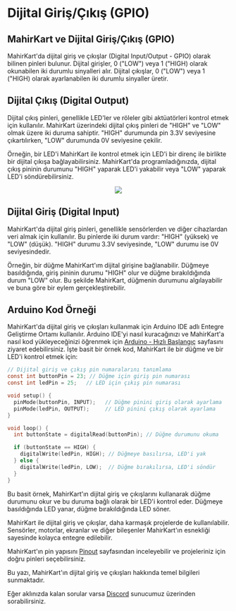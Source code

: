 # Dijital Giriş/Çıkış (GPIO)

## MahirKart ve Dijital Giriş/Çıkış (GPIO)

MahirKart'da dijital giriş ve çıkışlar (Digital Input/Output - GPIO) olarak bilinen pinleri bulunur. Dijital girişler, 0 ("LOW") veya 1 ("HIGH) olarak okunabilen iki durumlu sinyalleri alır. Dijital çıkışlar, 0 ("LOW") veya 1 ("HIGH) olarak ayarlanabilen iki durumlu sinyaller üretir.

## Dijital Çıkış (Digital Output)

Dijital çıkış pinleri, genellikle LED'ler ve röleler gibi aktüatörleri kontrol etmek için kullanılır. MahirKart üzerindeki dijital çıkış pinleri de "HIGH" ve "LOW" olmak üzere iki duruma sahiptir. "HIGH" durumunda pin 3.3V seviyesine çıkartılırken, "LOW" durumunda 0V seviyesine çekilir.

Örneğin, bir LED'i MahirKart ile kontrol etmek için LED'i bir direnç ile birlikte bir dijital çıkışa bağlayabilirsiniz. MahirKart'da programladığınızda, dijital çıkış pininin durumunu "HIGH" yaparak LED'i yakabilir veya "LOW" yaparak LED'i söndürebilirsiniz.

<div style="text-align:center;">
    <img src="/userguide/arduino/img/dijitalsinyal.jpg"  style="width: auto;" />
</div>

## Dijital Giriş (Digital Input)

MahirKart'da dijital giriş pinleri, genellikle sensörlerden ve diğer cihazlardan veri almak için kullanılır. Bu pinlerde iki durum vardır: "HIGH" (yüksek) ve "LOW" (düşük). "HIGH" durumu 3.3V seviyesinde, "LOW" durumu ise 0V seviyesindedir.

Örneğin, bir düğme MahirKart'ım dijital girişine bağlanabilir. Düğmeye basıldığında, giriş pininin durumu "HIGH" olur ve düğme bırakıldığında durum "LOW" olur. Bu şekilde MahirKart, düğmenin durumunu algılayabilir ve buna göre bir eylem gerçekleştirebilir.

## Arduino Kod Örneği

MahirKart'da dijital giriş ve çıkışları kullanmak için Arduino IDE adlı Entegre Geliştirme Ortamı kullanılır. Arduino IDE'yi nasıl kuracağınızı ve MahirKart'a nasıl kod yükleyeceğinizi öğrenmek için [Arduino - Hızlı Başlangıç](/userguide/arduino/quickstart/) sayfasını ziyaret edebilirsiniz. İşte basit bir örnek kod, MahirKart ile bir düğme ve bir LED'i kontrol etmek için:

``` c
// Dijital giriş ve çıkış pin numaralarını tanımlama
const int buttonPin = 23; // Düğme için giriş pin numarası
const int ledPin = 25;   // LED için çıkış pin numarası

void setup() {
  pinMode(buttonPin, INPUT);   // Düğme pinini giriş olarak ayarlama
  pinMode(ledPin, OUTPUT);     // LED pinini çıkış olarak ayarlama
}

void loop() {
  int buttonState = digitalRead(buttonPin); // Düğme durumunu okuma

  if (buttonState == HIGH) {
    digitalWrite(ledPin, HIGH); // Düğmeye basılırsa, LED'i yak
  } else {
    digitalWrite(ledPin, LOW);  // Düğme bırakılırsa, LED'i söndür
  }
}

```
Bu basit örnek, MahirKart'ın dijital giriş ve çıkışlarını kullanarak düğme durumunu okur ve bu duruma bağlı olarak bir LED'i kontrol eder. Düğmeye basıldığında LED yanar, düğme bırakıldığında LED söner.

MahirKart ile dijital giriş ve çıkışlar, daha karmaşık projelerde de kullanılabilir. Sensörler, motorlar, ekranlar ve diğer bileşenler MahirKart'ın esnekliği sayesinde kolayca entegre edilebilir.

MahirKart'ın pin yapısını [Pinout](/pinout/) sayfasından inceleyebilir ve projeleriniz için doğru pinleri seçebilirsiniz.

Bu yazı, MahirKart'ın dijital giriş ve çıkışları hakkında temel bilgileri sunmaktadır.

Eğer aklınızda kalan sorular varsa [Discord](https://discord.com/invite/YVc68SrGJK) sunucumuz üzerinden sorabilirsiniz.